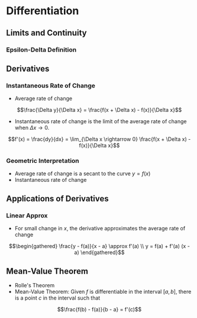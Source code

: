 # Differentiation
## Limits and Continuity
### Epsilon-Delta Definition

## Derivatives
### Instantaneous Rate of Change
* Average rate of change
```math
\frac{\Delta y}{\Delta x} = \frac{f(x + \Delta x) - f(x)}{\Delta x}
```
* Instantaneous rate of change is the limit of the average rate of change when $\Delta x \rightarrow 0$.
```math
f'(x) = \frac{dy}{dx} = \lim_{\Delta x \rightarrow 0} \frac{f(x + \Delta x) - f(x)}{\Delta x}
```
### Geometric Interpretation
* Average rate of change is a secant to the curve $y = f(x)$
* Instantaneous rate of change

## Applications of Derivatives
### Linear Approx
* For small change in $x$, the derivative approximates the average rate of change
```math
\begin{gathered}
\frac{y - f(a)}{x - a} \approx f'(a) \\
y = f(a) + f'(a) (x - a)
\end{gathered}
```
## Mean-Value Theorem
* Rolle's Theorem
* Mean-Value Theorem: Given $f$ is differentiable in the interval $[a, b]$, there is a point $c$ in the interval such that
```math
\frac{f(b) - f(a)}{b - a} = f'(c)
```

